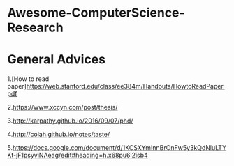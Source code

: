 # Awesome-ComputerScience-Research

# General Advices
1.[How to read paper]https://web.stanford.edu/class/ee384m/Handouts/HowtoReadPaper.pdf

2.https://www.xccyn.com/post/thesis/

3.http://karpathy.github.io/2016/09/07/phd/

4.http://colah.github.io/notes/taste/

5.https://docs.google.com/document/d/1KCSXYmInnBrOnFw5y3kQdNluLTYKt-jF1psyviNAeag/edit#heading=h.x68pu6i2isb4
